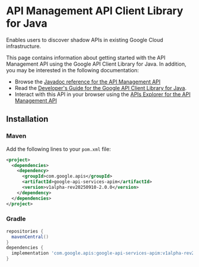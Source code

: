 # API Management API Client Library for Java

Enables users to discover shadow APIs in existing Google Cloud infrastructure.

This page contains information about getting started with the API Management API
using the Google API Client Library for Java. In addition, you may be interested
in the following documentation:

* Browse the [Javadoc reference for the API Management API][javadoc]
* Read the [Developer's Guide for the Google API Client Library for Java][google-api-client].
* Interact with this API in your browser using the [APIs Explorer for the API Management API][api-explorer]

## Installation

### Maven

Add the following lines to your `pom.xml` file:

```xml
<project>
  <dependencies>
    <dependency>
      <groupId>com.google.apis</groupId>
      <artifactId>google-api-services-apim</artifactId>
      <version>v1alpha-rev20250910-2.0.0</version>
    </dependency>
  </dependencies>
</project>
```

### Gradle

```gradle
repositories {
  mavenCentral()
}
dependencies {
  implementation 'com.google.apis:google-api-services-apim:v1alpha-rev20250910-2.0.0'
}
```

[javadoc]: https://googleapis.dev/java/google-api-services-apim/latest/index.html
[google-api-client]: https://github.com/googleapis/google-api-java-client/
[api-explorer]: https://developers.google.com/apis-explorer/#p/apim/v1/
